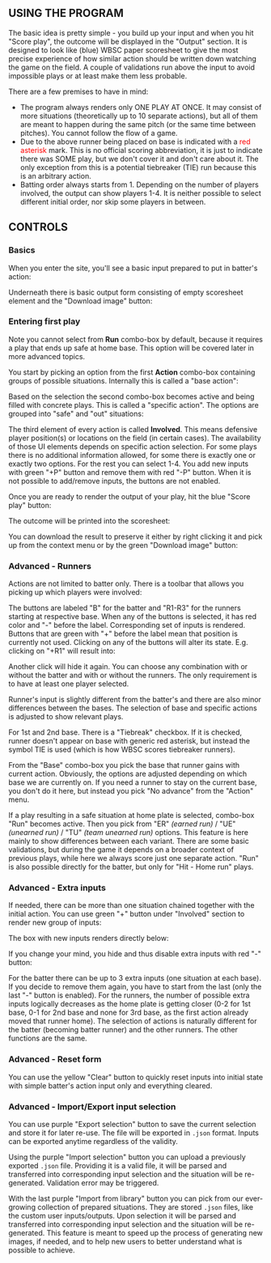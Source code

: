 ## USING THE PROGRAM

The basic idea is pretty simple - you build up your input and when you hit "Score play", the outcome will be displayed in the "Output" section. It is designed to look like (blue) WBSC paper scoresheet to give the most precise experience of how similar action should be written down watching the game on the field. A couple of validations run above the input to avoid impossible plays or at least make them less probable.

There are a few premises to have in mind:

- The program always renders only ONE PLAY AT ONCE. It may consist of more situations (theoretically up to 10 separate actions), but all of them are meant to happen during the same pitch (or the same time between pitches). You cannot follow the flow of a game.
- Due to the above runner being placed on base is indicated with a <span style="color: red">red asterisk</span> mark. This is no official scoring abbreviation, it is just to indicate there was SOME play, but we don't cover it and don't care about it. The only exception from this is a potential tiebreaker (TIE) run because this is an arbitrary action.
- Batting order always starts from 1. Depending on the number of players involved, the output can show players 1-4. It is neither possible to select different initial order, nor skip some players in between.
        
## CONTROLS

### Basics

When you enter the site, you'll see a basic input prepared to put in batter's action:

<div>
<article-image src="01-basic-input.png" alt="" css="w-full sm:w-[640px]" />
</div>

Underneath there is basic output form consisting of empty scoresheet element and the "Download image" button:

<div>
<article-image src="02-basic-output.png" alt=""  :width="200" />
</div>

### Entering first play

Note you cannot select from **Run** combo-box by default, because it requires a play that ends up safe at home base. This option will be covered later in more advanced topics.

You start by picking an option from the first **Action** combo-box containing groups of possible situations. Internally this is called a "base action":

<div>
<article-image src="03-base-action.png" alt="" :width="200" />
</div>

Based on the selection the second combo-box becomes active and being filled with concrete plays. This is called a "specific action". The options are grouped into "safe" and "out" situations:

<div>
<article-image src="04-specific-action.png" alt="" :width="400" />
</div>

The third element of every action is called **Involved**. This means defensive player position(s) or locations on the field (in certain cases). The availability of those UI elements depends on specific action selection. For some plays there is no additional information allowed, for some there is exactly one or exactly two options. For the rest you can select 1-4. You add new inputs with green "+P" button and remove them with red "-P" button. When it is not possible to add/remove inputs, the buttons are not enabled.

<div>
<article-image src="05-involved.png" alt="" :height="40" />
</div>

Once you are ready to render the output of your play, hit the blue "Score play" button:

<div>
<article-image src="06-generate.png" alt="" :height="40" />
</div>

The outcome will be printed into the scoresheet:

<div>
<article-image src="07-result.png" alt="" />
</div>

You can download the result to preserve it either by right clicking it and pick up from the context menu or by the green "Download image" button:

<div>
<article-image src="08-download.png" alt="" :height="40" />
</div>

### Advanced - Runners

Actions are not limited to batter only. There is a toolbar that allows you picking up which players were involved:

<div>
<article-image src="09-pick-players.png" alt="" :height="40" />
</div>

The buttons are labeled "B" for the batter and "R1-R3" for the runners starting at respective base. When any of the buttons is selected, it has red color and "-" before the label. Corresponding set of inputs is rendered. Buttons that are green with "+" before the label mean that position is currently not used. Clicking on any of the buttons will alter its state. E.g. clicking on "+R1" will result into:

<div>
<article-image src="10-runner-input.png" alt="" css="w-full sm:w-[640px]" />
</div>

Another click will hide it again. You can choose any combination with or without the batter and with or without the runners. The only requirement is to have at least one player selected.

Runner's input is slightly different from the batter's and there are also minor differences between the bases. The selection of base and specific actions is adjusted to show relevant plays.

For 1st and 2nd base. There is a "Tiebreak" checkbox. If it is checked, runner doesn't appear on base with generic red asterisk, but instead the symbol TIE is used (which is how WBSC scores tiebreaker runners).

From the "Base" combo-box you pick the base that runner gains with current action. Obviously, the options are adjusted depending on which base we are currently on. If you need a runner to stay on the current base, you don't do it here, but instead you pick "No advance" from the "Action" menu.

If a play resulting in a safe situation at home plate is selected, combo-box "Run" becomes active. Then you pick from "ER" _(earned run)_ / "UE" _(unearned run)_ / "TU" _(team unearned run)_ options. This feature is here mainly to show differences between each variant. There are some basic validations, but during the game it depends on a broader context of previous plays, while here we always score just one separate action. "Run" is also possible directly for the batter, but only for "Hit - Home run" plays.

<div>
<article-image src="11-type-of-run.png" alt="" :height="150" />
</div>

### Advanced - Extra inputs

If needed, there can be more than one situation chained together with the initial action. You can use green "+" button under "Involved" section to render new group of inputs:

<div>
<article-image src="12-plus-action.png" alt="" :height="40" />
</div>

The box with new inputs renders directly below:

<div>
<article-image src="13-extra-input.png" alt="" :width="600" />
</div>

If you change your mind, you hide and thus disable extra inputs with red "-" button:

<div>
<article-image src="14-minus-action.png" alt="" :height="40" />
</div>

For the batter there can be up to 3 extra inputs (one situation at each base). If you decide to remove them again, you have to start from the last (only the last "-" button is enabled). For the runners, the number of possible extra inputs logically decreases as the home plate is getting closer (0-2 for 1st base, 0-1 for 2nd base and none for 3rd base, as the first action already moved that runner home). The selection of actions is naturally different for the batter (becoming batter runner) and the other runners. The other functions are the same.

### Advanced - Reset form

You can use the yellow "Clear" button to quickly reset inputs into initial state with simple batter's action input only and everything cleared.

<div>
<article-image src="15-clear.png" alt="" :height="40" />
</div>

### Advanced - Import/Export input selection

You can use purple "Export selection" button to save the current selection and store it for later re-use. The file will be exported in `.json` format. Inputs can be exported anytime regardless of the validity.

<div>
<article-image src="16-export.png" alt="" :height="40" />
</div>

Using the purple "Import selection" button you can upload a previously exported `.json` file. Providing it is a valid file, it will be parsed and transferred into corresponding input selection and the situation will be re-generated. Validation error may be triggered.

<div>
<article-image src="17-import.png" alt="" :height="40" />
</div>

With the last purple "Import from library" button you can pick from our ever-growing collection of prepared situations. They are stored `.json` files, like the custom user inputs/outputs. Upon selection it will be parsed and transferred into corresponding input selection and the situation will be re-generated. This feature is meant to speed up the process of generating new images, if needed, and to help new users to better understand what is possible to achieve.

<div>
<article-image src="18-import-lib.png" alt="" :height="40" />
</div>
